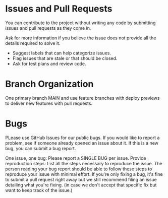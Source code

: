# Issues and Pull Requests
You can contribute to the project without writing any code by submitting issues and pull requests as they come in.

Ask for more information if you believe the issue does not provide all the details required to solve it.
- Suggest labels that can help categorize issues.
- Flag issues that are stale or that should be closed.
- Ask for test plans and review code.

# Branch Organization
 One primary branch MAIN and use feature branches with deploy previews to deliver new features with pull requests.

 # Bugs
PLease use GitHub Issues for our public bugs. If you would like to report a problem, see if someone already opened an issue about it. If this is a new bug, you can submit a bug report.

One issue, one bug: Please report a SINGLE BUG per issue.
Provide reproduction steps: List all the steps necessary to reproduce the issue. The person reading your bug report should be able to follow these steps to reproduce your issue with minimal effort.
If you're only fixing a bug, it's fine to submit a pull request right away but we still recommend filing an issue detailing what you're fixing. (in case we don't accept that specific fix but want to keep track of the issue.)

